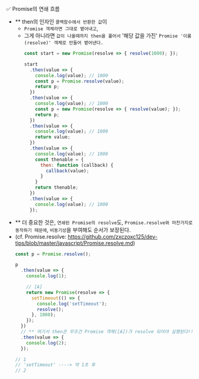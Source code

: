 ✅ Promise의 연쇄 흐름

* ** then의 인자인 `콜백함수에서 반환한 값`이 
  * `Promise 객체라면 그대로 뱉어내고`, 
  * 그게 아니라면 `값이 나올때까지 then을 풀어서` '해당 값을 가진' `Promise '이룸(resolve)' 객체로 만들어 뱉어낸다.`
    ```js
    const start = new Promise(resolve => { resolve(1000); });

    start
      .then(value => {
        console.log(value); // 1000
        const p = Promise.resolve(value);
        return p;
      })
      .then(value => {
        console.log(value); // 1000
        const p = new Promise(resolve => { resolve(value); });
        return p;
      })
      .then(value => {
        console.log(value); // 1000
        return value;
      })
      .then(value => {
        console.log(value); // 1000
        const thenable = {
          then: function (callback) {
            callback(value);
          }
        }
        return thenable;
      })
      .then(value => {
        console.log(value); // 1000
      });
    ```
* ** 더 중요한 것은, `연쇄된 Promise의 resolve`도, `Promise.resolve와 마찬가지로 동작하기 때문에`, `비동기성`을 부여해도 순서가 보장된다.
* (cf. Promise.resolve: https://github.com/zxczoxc125/dev-tips/blob/master/javascript/Promise.resolve.md)
  ```js
  const p = Promise.resolve();

  p
    .then(value => {
      console.log(1);

      // [A]
      return new Promise(resolve => {
        setTimeout(() => {
          console.log('setTimeout');
          resolve();
        }, 1000);
      });
    })
    // ** 여기서 then은 무조건 Promise 객체([A])가 resolve 되어야 실행된다!!
    .then(value => {
      console.log(2);
    });
  
  // 1
  // 'setTimeout' ----> 약 1초 후
  // 2
  ```